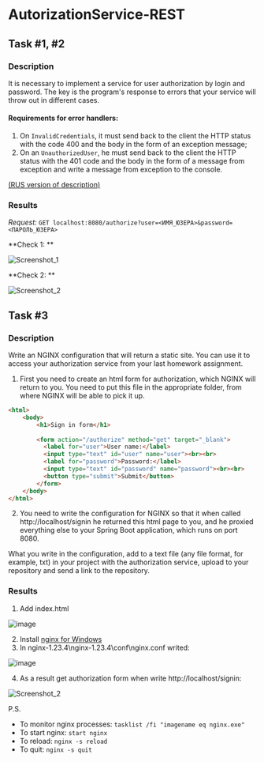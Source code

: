 # AutorizationService-REST

## Task #1, #2
### Description
It is necessary to implement a service for user authorization by login and password. The key is the program's response to errors that your service will throw out in 
different cases.


#### Requirements for error handlers:
1. On ```InvalidCredentials```, it must send back to the client the HTTP status with the code 400 and the body in the form of an exception message;
2. On an ```UnauthorizedUser```, he must send back to the client the HTTP status with the 401 code and the body in the form of a message from exception and write a
 message from exception to the console.
 
<a href="https://github.com/netology-code/jd-homeworks/tree/master/spring_boot_rest"> (RUS version of description)</a>
 
 ### Results
_Request:_ ```GET localhost:8080/authorize?user=<ИМЯ_ЮЗЕРА>&password=<ПАРОЛЬ_ЮЗЕРА>```

**Check 1: **

![Screenshot_1](https://user-images.githubusercontent.com/63547457/233495282-a3288b93-a093-4bb3-9f01-ffc5bbc60590.png)

**Check 2: **

![Screenshot_2](https://user-images.githubusercontent.com/63547457/233495349-435e2d56-3066-457f-9ee5-4e5e41813364.png)

## Task #3
### Description
Write an NGINX configuration that will return a static site. You can use it to access your authorization service from your last homework assignment.

1. First you need to create an html form for authorization, which NGINX will return to you. You need to put this file in the appropriate folder, from where NGINX will be able to pick it up.
```html
<html>
    <body>
        <h1>Sign in form</h1>
    
        <form action="/authorize" method="get" target="_blank">
          <label for="user">User name:</label>
          <input type="text" id="user" name="user"><br><br>
          <label for="password">Password:</label>
          <input type="text" id="password" name="password"><br><br>
          <button type="submit">Submit</button>
        </form>
    </body>
</html>
```
2. You need to write the configuration for NGINX so that it when called http://localhost/signin he returned this html page to you, and he proxied everything else to your Spring Boot application, which runs on port 8080.

What you write in the configuration, add to a text file (any file format, for example, txt) in your project with the authorization service, upload to your repository and send a link to the repository.

 ### Results
 1. Add index.html

![image](https://user-images.githubusercontent.com/63547457/233652316-4cd5007b-533a-47c8-87c8-36420c45ce19.png)

2. Install <a href="https://nginx.org/ru/docs/windows.html">nginx for Windows</a>
3. In nginx-1.23.4\nginx-1.23.4\conf\nginx.conf writed:


![image](https://user-images.githubusercontent.com/63547457/234314696-e149e5c0-0587-4f06-9de1-3993be2aa2e0.png)

4. As a result get authorization form when write http://localhost/signin:

![Screenshot_2](https://user-images.githubusercontent.com/63547457/233652995-f7938f8b-e086-4715-9dec-2bf612a35a22.png)

P.S. 
* To monitor nginx processes: ```tasklist /fi "imagename eq nginx.exe"```
* To start nginx: ```start nginx```
* To reload: ```nginx -s reload```
* To quit: ```nginx -s quit```
